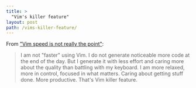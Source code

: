 ```yaml
---
title: >
  "Vim's killer feature"
layout: post
path: /vims-killer-feature/
---
```


From ["Vim speed is not really the point"](http://wrongsideofmemphis.com/2013/03/27/vim-speed-is-not-really-the-point/):

> I am not "faster" using Vim. I do not generate noticeable more code at the end of the day. But I generate it with less effort and caring more about the quality than battling with my keyboard. I am more relaxed, more in control, focused in what matters. Caring about getting stuff done. More productive. That's Vim killer feature.
